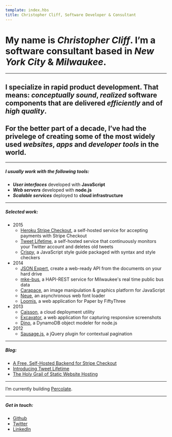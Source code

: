 ```yaml
---
template: index.hbs
title: Christopher Cliff, Software Developer & Consultant
---
```


# My name is ***Christopher Cliff***. I’m a software consultant based in *New York City* & *Milwaukee*.

---

## I specialize in **rapid product development**. That means: *conceptually sound*, *realized* software components that are delivered *efficiently* and of *high quality*.

## For the better part of a decade, I’ve had the privelege of creating some of the most widely used *websites*, *apps* and *developer tools* in the world.

---

##### I usually work with the following *tools*:

- ***User interfaces*** developed with **JavaScript**
- ***Web servers*** developed with **node.js**
- ***Scalable services*** deployed to **cloud infrastructure**

---

##### *Selected work*:

- 2015
    - [Heroku Stripe Checkout][heroku-stripe-checkout], a self-hosted service for accepting payments with Stripe Checkout
    - [Tweet Lifetime][tweet-lifetime], a self-hosted service that continuously monitors your Twitter account and deletes old tweets
    - [Crispy][crispy], a JavaScript style guide packaged with syntax and style checkers
- 2014
    - [JSON Expert][json-expert], create a web-ready API from the documents on your hard drive
    - [mke-bus][mke-bus], a HAPI-REST service for Milwaukee's real time public bus data
    - [Carapace][carapace], an image manipulation & graphics platform for JavaScript
    - [Neue][neue], an asynchronous web font loader
    - [Loomis][loomis], a web application for Paper by FiftyThree
- 2013
    - [Caisson][caisson], a cloud deployment utility
    - [Excavator][excavator], a web application for capturing responsive screenshots
    - [Dino][dino], a DynamoDB object modeler for node.js
- 2012
    - [Sausage.js][sausage], a jQuery plugin for contextual pagination

---

##### *Blog*:

- [A Free, Self-Hosted Backend for Stripe Checkout](https://json.expert/a-free-self-hosted-backend-for-stripe-checkout/)
- [Introducing Tweet Lifetime](/tweet-lifetime/)
- [The Holy Grail of Static Website Hosting](https://json.expert/the-holy-grail-of-static-website-hosting/)

---

I’m currently building [Percolate][percolate].

---

##### *Get in touch*:

- [Github][github]
- [Twitter][twitter]
- [LinkedIn][linkedin]

[caisson]: http://caisson.co/
[carapace]: https://github.com/percolate/carapace
[crispy]: https://github.com/christophercliff/crispy
[dino]: https://github.com/christophercliff/dino
[excavator]: http://excavator.io/
[github]: https://github.com/christophercliff?tab=repositories
[heroku-stripe-checkout]: https://github.com/christophercliff/heroku-stripe-checkout
[json-expert]: https://json.expert/
[linkedin]: https://www.linkedin.com/in/christophercliff
[loomis]: https://loomis.herokuapp.com/
[mke-bus]: https://github.com/christophercliff/mke-bus
[neue]: https://github.com/percolate/neue
[percolate]: https://percolate.com/
[sausage]: https://christophercliff.com/sausage/
[tweet-lifetime]: /tweet-lifetime
[twitter]: https://twitter.com/ctcliff
